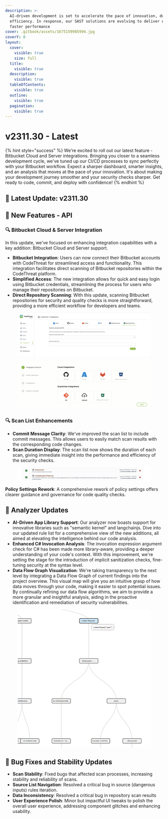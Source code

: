 ```yaml
---
description: >-
  AI-driven development is set to accelerate the pace of innovation, doubling
  efficiency. In response, our SAST solutions are evolving to deliver even
  faster performance
cover: .gitbook/assets/1675159985994.jpg
coverY: 0
layout:
  cover:
    visible: true
    size: full
  title:
    visible: true
  description:
    visible: true
  tableOfContents:
    visible: true
  outline:
    visible: true
  pagination:
    visible: true
---
```


# v2311.30 - Latest

{% hint style="success" %}
We're excited to roll out our latest feature - Bitbucket Cloud and Server integrations. Bringing you closer to a seamless development cycle, we've tuned up our CI/CD processes to sync perfectly with your Bitbucket workflow. Expect a sharper dashboard, smarter insights, and an analysis that moves at the pace of your innovation. It's about making your development journey smoother and your security checks sharper. Get ready to code, commit, and deploy with confidence!
{% endhint %}

## 🌟 **Latest Update: v2311.30**

## 🚀 **New Features - API**

### 🔍  **Bitbucket Cloud & Server Integration**

In this update, we've focused on enhancing integration capabilities with a key addition: Bitbucket Cloud and Server support.

* **Bitbucket Integration**: Users can now connect their Bitbucket accounts with CodeThreat for streamlined access and functionality. This integration facilitates direct scanning of Bitbucket repositories within the CodeThreat platform.
* **Simplified Access**: The new integration allows for quick and easy login using Bitbucket credentials, streamlining the process for users who manage their repositories on Bitbucket.
* **Direct Repository Scanning**: With this update, scanning Bitbucket repositories for security and quality checks is more straightforward, providing a more efficient workflow for developers and teams.

<figure><img src=".gitbook/assets/image (31).png" alt=""><figcaption></figcaption></figure>

<figure><img src=".gitbook/assets/image.png" alt=""><figcaption></figcaption></figure>

### 🔍  Scan List Enhancements

* **Commit Message Clarity**: We've improved the scan list to include commit messages. This allows users to easily match scan results with the corresponding code changes.
* **Scan Duration Display**: The scan list now shows the duration of each scan, giving immediate insight into the performance and efficiency of the security checks.

<figure><img src=".gitbook/assets/image (1).png" alt=""><figcaption></figcaption></figure>

**Policy Settings Rework**: A comprehensive rework of policy settings offers clearer guidance and governance for code quality checks.

##

## 🚀 Analyzer Updates

* **AI-Driven App Library Support**: Our analyzer now boasts support for innovative libraries such as "semantic kernel" and langchainjs. Dive into our updated rule list for a comprehensive view of the new additions, all aimed at elevating the intelligence behind our code analysis.
* **Enhanced C# Invocation Analysis**: The invocation expression argument check for C# has been made more library-aware, providing a deeper understanding of your code's context. With this improvement, we're setting the stage for the introduction of implicit sanitization checks, fine-tuning security at the syntax level.
* **Data Flow Graph Visualization**: We're taking transparency to the next level by integrating a Data Flow Graph of current findings into the project overview. This visual map will give you an intuitive grasp of how data moves through your code, making it easier to spot potential issues. By continually refining our data flow algorithms, we aim to provide a more granular and insightful analysis, aiding in the proactive identification and remediation of security vulnerabilities.

<figure><img src=".gitbook/assets/image (2).png" alt=""><figcaption></figcaption></figure>

##

## 🐛 **Bug Fixes and Stability Updates**

* **Scan Stability**: Fixed bugs that affected scan processes, increasing stability and reliability of scans.
* **Source List Navigation**: Resolved a critical bug in source (dangerous inputs) rules iteration.
* **Data Inconsistency**: Resolved a critical bug in repository scan results
* **User Experience Polish**: Minor but impactful UI tweaks to polish the overall user experience, addressing component glitches and enhancing usability.
